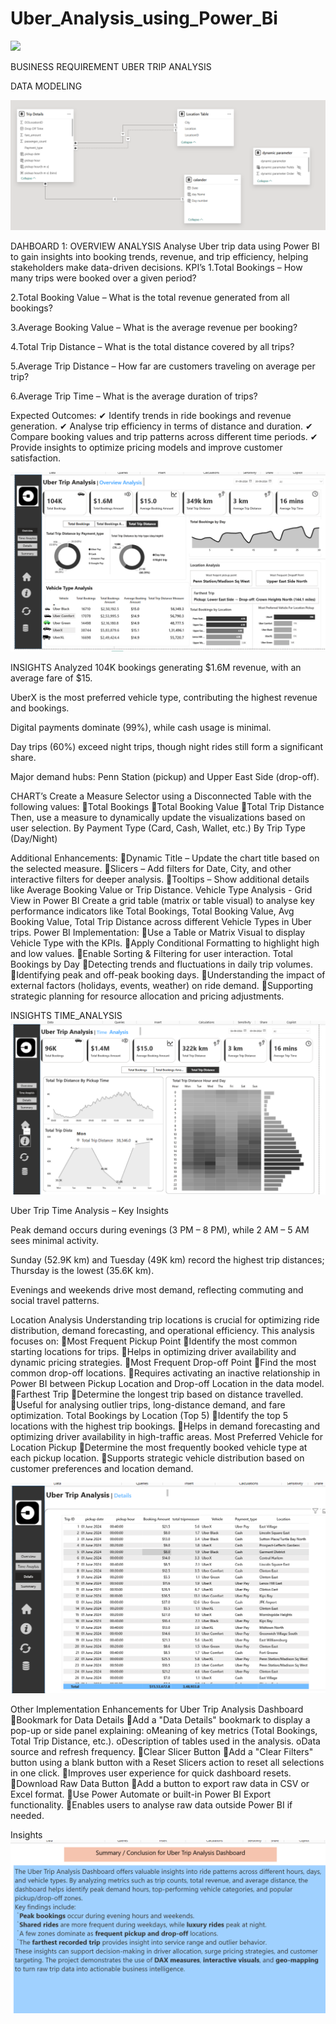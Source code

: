 # Uber_Analysis_using_Power_Bi


![](https://github.com/Eshwarthota2219/Uber_Analysis_using_Power_Bi/blob/main/uber_logo2.avif)


BUSINESS REQUIREMENT
UBER TRIP ANALYSIS

DATA MODELING

![](https://github.com/Eshwarthota2219/Uber_Analysis_using_Power_Bi/blob/main/star_schema.png)


DAHBOARD 1: OVERVIEW ANALYSIS
Analyse Uber trip data using Power BI to gain insights into booking trends, revenue, and trip efficiency, helping stakeholders make data-driven decisions.
KPI’s
1.Total Bookings – How many trips were booked over a given period?

2.Total Booking Value – What is the total revenue generated from all bookings?

3.Average Booking Value – What is the average revenue per booking?

4.Total Trip Distance – What is the total distance covered by all trips?

5.Average Trip Distance – How far are customers traveling on average per trip?

6.Average Trip Time – What is the average duration of trips?

Expected Outcomes:
✔ Identify trends in ride bookings and revenue generation.
✔ Analyse trip efficiency in terms of distance and duration.
✔ Compare booking values and trip patterns across different time periods.
✔ Provide insights to optimize pricing models and improve customer satisfaction.



![](https://github.com/Eshwarthota2219/Uber_Analysis_using_Power_Bi/blob/main/Overview.png)

INSIGHTS
Analyzed 104K bookings generating $1.6M revenue, with an average fare of $15.

UberX is the most preferred vehicle type, contributing the highest revenue and bookings.

Digital payments dominate (99%), while cash usage is minimal.

Day trips (60%) exceed night trips, though night rides still form a significant share.

Major demand hubs: Penn Station (pickup) and Upper East Side (drop-off).

CHART’s
Create a Measure Selector using a Disconnected Table with the following values:
Total Bookings
Total Booking Value
Total Trip Distance
Then, use a measure to dynamically update the visualizations based on user selection.
By Payment Type (Card, Cash, Wallet, etc.)
By Trip Type (Day/Night)


Additional Enhancements:
Dynamic Title – Update the chart title based on the selected measure.
Slicers – Add filters for Date, City, and other interactive filters for deeper analysis.
Tooltips – Show additional details like Average Booking Value or Trip Distance.
Vehicle Type Analysis - Grid View in Power BI
Create a grid table (matrix or table visual) to analyse key performance indicators like Total Bookings, Total Booking Value, Avg Booking Value, Total Trip Distance across different Vehicle Types in Uber trips.
Power BI Implementation:
Use a Table or Matrix Visual to display Vehicle Type with the KPIs.
Apply Conditional Formatting to highlight high and low values.
Enable Sorting & Filtering for user interaction.
Total Bookings by Day
Detecting trends and fluctuations in daily trip volumes.
Identifying peak and off-peak booking days.
Understanding the impact of external factors (holidays, events, weather) on ride demand.
Supporting strategic planning for resource allocation and pricing adjustments.



INSIGHTS TIME_ANALYSIS
![](https://github.com/Eshwarthota2219/Uber_Analysis_using_Power_Bi/blob/main/Time_Analysis.png)

Uber Trip Time Analysis – Key Insights

Peak demand occurs during evenings (3 PM – 8 PM), while 2 AM – 5 AM sees minimal activity.

Sunday (52.9K km) and Tuesday (49K km) record the highest trip distances; Thursday is the lowest (35.6K km).

Evenings and weekends drive most demand, reflecting commuting and social travel patterns.


Location Analysis
Understanding trip locations is crucial for optimizing ride distribution, demand forecasting, and operational efficiency. This analysis focuses on:
Most Frequent Pickup Point
Identify the most common starting locations for trips.
Helps in optimizing driver availability and dynamic pricing strategies.
Most Frequent Drop-off Point
Find the most common drop-off locations.
Requires activating an inactive relationship in Power BI between Pickup Location and Drop-off Location in the data model.
Farthest Trip
Determine the longest trip based on distance travelled.
Useful for analysing outlier trips, long-distance demand, and fare optimization.
Total Bookings by Location (Top 5)
Identify the top 5 locations with the highest trip bookings.
Helps in demand forecasting and optimizing driver availability in high-traffic areas.
Most Preferred Vehicle for Location Pickup
Determine the most frequently booked vehicle type at each pickup location.
Supports strategic vehicle distribution based on customer preferences and location demand.


![](https://github.com/Eshwarthota2219/Uber_Analysis_using_Power_Bi/blob/main/Information.png)


Other Implementation Enhancements for Uber Trip Analysis Dashboard
Bookmark for Data Details 
Add a "Data Details" bookmark to display a pop-up or side panel explaining:
oMeaning of key metrics (Total Bookings, Total Trip Distance, etc.).
oDescription of tables used in the analysis.
oData source and refresh frequency.
Clear Slicer Button 
Add a "Clear Filters" button using a blank button with a Reset Slicers action to reset all selections in one click.
Improves user experience for quick dashboard resets.
Download Raw Data Button 
Add a button to export raw data in CSV or Excel format.
Use Power Automate or built-in Power BI Export functionality.
Enables users to analyse raw data outside Power BI if needed.


Insights
![](https://github.com/Eshwarthota2219/Uber_Analysis_using_Power_Bi/blob/main/Insights.png)






